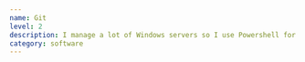 ```yaml
---
name: Git
level: 2
description: I manage a lot of Windows servers so I use Powershell for any server work/automation I'm doing. 
category: software   
---
```

